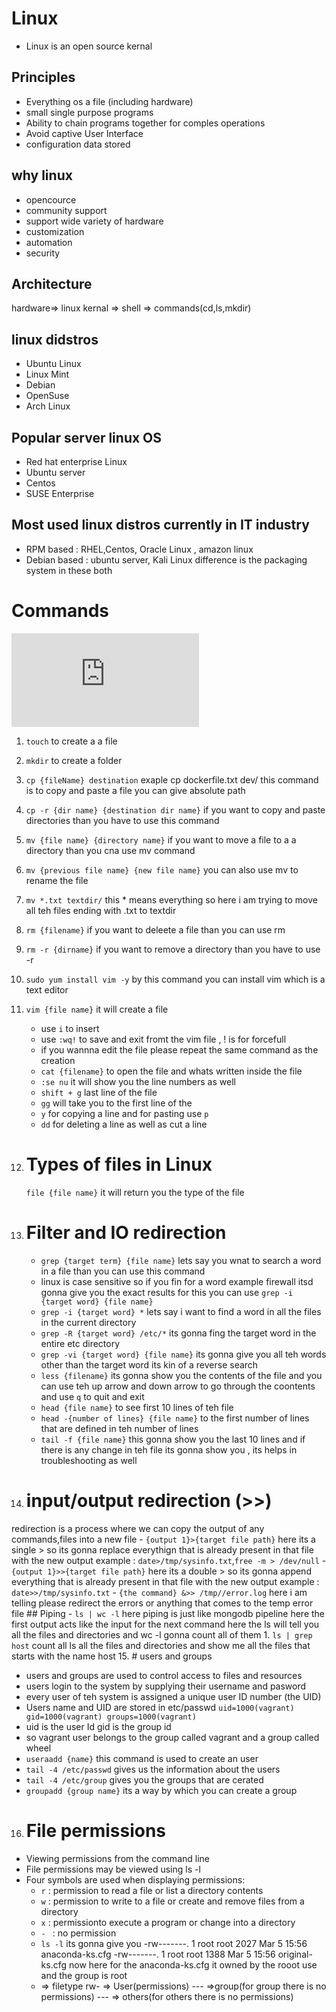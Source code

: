 # Linux

- Linux is an open source kernal

## Principles

- Everything os a file (including hardware)
- small single purpose programs
- Ability to chain programs together for comples operations
- Avoid captive User Interface
- configuration data stored

## why linux

- opencource
- community support
- support wide variety of hardware
- customization
- automation
- security

## Architecture

hardware=> linux kernal => shell => commands(cd,ls,mkdir)

## linux didstros

- Ubuntu Linux
- Linux Mint
- Debian
- OpenSuse
- Arch Linux

## Popular server linux OS

- Red hat enterprise Linux
- Ubuntu server
- Centos
- SUSE Enterprise

## Most used linux distros currently in IT industry

- RPM based : RHEL,Centos, Oracle Linux , amazon linux
- Debian based : ubuntu server, Kali Linux 
difference is the packaging system in these both 
# Commands
![commands](https://github.com/jstgrowup/My_System_design/files/14549348/LinuxQuickstartV5.pdf)
1. `touch` to create a a file
2. `mkdir` to create a folder
3. `cp {fileName} destination` exaple cp dockerfile.txt dev/ this command is to copy and paste a file you can give absolute path
4. `cp -r {dir name} {destination dir name}` if you want to copy and paste directories than you have to use this command
5. `mv {file name} {directory name}` if you want to move a file to a a directory than you cna use mv command 
6. `mv {previous file name} {new file name}` you can also use mv to rename the file
7. `mv *.txt textdir/` this * means everything so here i am trying to move all teh files ending with .txt to textdir
8. `rm {filename}` if you want to deleete a file than you can use rm
9. `rm -r {dirname}` if you want to remove a directory than you have to use -r 
10. `sudo yum install vim -y` by this command you can install vim which is a text editor 
11. `vim {file name}` it will create a file 
     - use `i` to insert
     - use `:wq!` to save and exit fromt the vim file , ! is for forcefull
     - if you wannna edit the file please repeat the same command as the creation
     - `cat {filename}` to open the file and whats written inside the file
     - `:se nu` it will show you the line numbers as well
     - `shift + g` last line of the file
     - `gg` will take you to the first line of the 
     - `y` for copying a line and for pasting use `p`
     - `dd` for deleting a line as well as cut a line
12. # Types of files in Linux
    `file {file name}` it will return you the type of the file 
    
13. # Filter and IO redirection
     - `grep {target term} {file name}` lets say you wnat to search a word in a file than you can use this command
     - linux is case sensitive so if you fin for a word example firewall itsd gonna give you the exact results for this you can use `grep -i {target word} {file name}`
     - `grep -i {target word} *` lets say i want to find a word in all the files in the current directory
     - `grep -R {target word} /etc/*` its gonna fing the target word in the entire etc directory 
     - `grep -vi {target word} {file name}` its gonna give you all teh words other than the target word its kin of a reverse search
     - `less {filename}` its gonna show you the contents of the file and you can use teh up arrow and down arrow to go through the coontents and use `q` to quit and exit 
     - `head {file name}` to see first 10 lines of teh file 
     - `head -{number of lines} {file name}` to the first number of lines that are defined in teh number of lines
     - `tail -f {file name}` this gonna show you the last 10 lines and if there is any change in teh file its gonna show you , its helps in troubleshooting as well
 14. # input/output redirection (>>)
 redirection is a process where we can copy the output of any  commands,files into a new file
     - `{output 1}>{target file path}` here its a single > so its gonna replace everythign that is already present in that file with the new output example : `date>/tmp/sysinfo.txt`,`free -m > /dev/null`
     - `{output 1}>>{target file path}` here its a double > so its gonna append everything that is already present in that file with the new output example : `date>>/tmp/sysinfo.txt`
     - `{the command} &>> /tmp//error.log` here i am telling please redirect the errors or anything that comes to the temp error file
    ## Piping
    - `ls | wc -l`  here piping is just like mongodb pipeline here the first output acts like the input for the next command here the ls will tell you all the files and directories and wc -l gonna count all of them 
            1. `ls | grep host` count all ls all the files and directories and show me all the files that starts with the name host 
15. # users and groups
  - users and groups are used to control access to files and resources 
  - users login to the system by supplying their username and pasword
  - every user of teh system is assigned a unique user ID number (the UID)
  - Users name and UID are stored in etc/passwd
  `uid=1000(vagrant) gid=1000(vagrant) groups=1000(vagrant)`
  - uid is the user Id gid is the group id 
  - so vagrant user belongs to the group called vagrant and a group called wheel
  - `useraadd {name}` this command is used to create an user 
  - `tail -4 /etc/passwd` gives us the information about the users
   - `tail -4 /etc/group` gives you the groups that are cerated 
   - `groupadd {group name}` its a way by which you can create a group
16. # File permissions
   -  Viewing permissions from the command line
   - File permissions may be viewed using ls -l
   - Four symbols are used when displaying permissions:
     - `r` : permission to read a file or list a directory contents
     - `w` : permission to write to a file or create and remove files from a directory
     - `x` : permissionto execute a program or change into a directory
     - `- ` : no permission 
     - `ls -l` its gonna give you 
     -rw-------. 1 root root 2027 Mar  5 15:56 anaconda-ks.cfg
     -rw-------. 1 root root 1388 Mar  5 15:56 original-ks.cfg
     now here for the anaconda-ks.cfg it owned by the rooot use and the group is root 
     - => filetype
     rw- => User(permissions)
     --- =>group(for group there is no permissions)
     --- => others(for others there is no permissions)
  